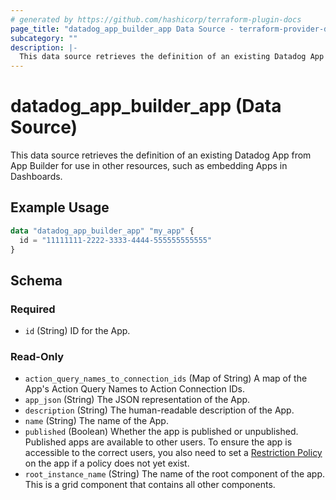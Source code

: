 ```yaml
---
# generated by https://github.com/hashicorp/terraform-plugin-docs
page_title: "datadog_app_builder_app Data Source - terraform-provider-datadog"
subcategory: ""
description: |-
  This data source retrieves the definition of an existing Datadog App from App Builder for use in other resources, such as embedding Apps in Dashboards.
---
```


# datadog_app_builder_app (Data Source)

This data source retrieves the definition of an existing Datadog App from App Builder for use in other resources, such as embedding Apps in Dashboards.

## Example Usage

```terraform
data "datadog_app_builder_app" "my_app" {
  id = "11111111-2222-3333-4444-555555555555"
}
```

<!-- schema generated by tfplugindocs -->
## Schema

### Required

- `id` (String) ID for the App.

### Read-Only

- `action_query_names_to_connection_ids` (Map of String) A map of the App's Action Query Names to Action Connection IDs.
- `app_json` (String) The JSON representation of the App.
- `description` (String) The human-readable description of the App.
- `name` (String) The name of the App.
- `published` (Boolean) Whether the app is published or unpublished. Published apps are available to other users. To ensure the app is accessible to the correct users, you also need to set a [Restriction Policy](https://docs.datadoghq.com/api/latest/restriction-policies/) on the app if a policy does not yet exist.
- `root_instance_name` (String) The name of the root component of the app. This is a grid component that contains all other components.
